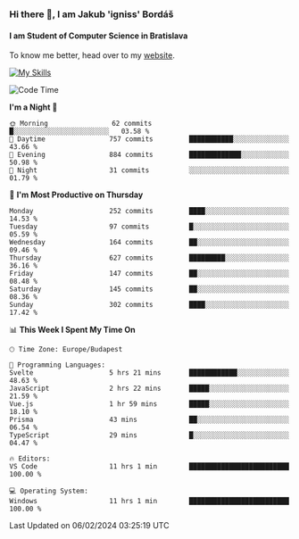 ### Hi there 👋, I am Jakub 'igniss' Bordáš

#### I am Student of Computer Science in Bratislava
To know me better, head over to my [website](https://bordas.sk).

[![My Skills](https://skillicons.dev/icons?i=js,html,css,figma,svelte,java,kotlin,python,postgresql,typescript,nest,nodejs)](https://bordas.sk)


<!--START_SECTION:waka-->
![Code Time](http://img.shields.io/badge/Code%20Time-1%2C394%20hrs%2038%20mins-blue)

**I'm a Night 🦉** 

```text
🌞 Morning                62 commits          █░░░░░░░░░░░░░░░░░░░░░░░░   03.58 % 
🌆 Daytime                757 commits         ███████████░░░░░░░░░░░░░░   43.66 % 
🌃 Evening                884 commits         █████████████░░░░░░░░░░░░   50.98 % 
🌙 Night                  31 commits          ░░░░░░░░░░░░░░░░░░░░░░░░░   01.79 % 
```
📅 **I'm Most Productive on Thursday** 

```text
Monday                   252 commits         ████░░░░░░░░░░░░░░░░░░░░░   14.53 % 
Tuesday                  97 commits          █░░░░░░░░░░░░░░░░░░░░░░░░   05.59 % 
Wednesday                164 commits         ██░░░░░░░░░░░░░░░░░░░░░░░   09.46 % 
Thursday                 627 commits         █████████░░░░░░░░░░░░░░░░   36.16 % 
Friday                   147 commits         ██░░░░░░░░░░░░░░░░░░░░░░░   08.48 % 
Saturday                 145 commits         ██░░░░░░░░░░░░░░░░░░░░░░░   08.36 % 
Sunday                   302 commits         ████░░░░░░░░░░░░░░░░░░░░░   17.42 % 
```


📊 **This Week I Spent My Time On** 

```text
🕑︎ Time Zone: Europe/Budapest

💬 Programming Languages: 
Svelte                   5 hrs 21 mins       ████████████░░░░░░░░░░░░░   48.63 % 
JavaScript               2 hrs 22 mins       █████░░░░░░░░░░░░░░░░░░░░   21.59 % 
Vue.js                   1 hr 59 mins        █████░░░░░░░░░░░░░░░░░░░░   18.10 % 
Prisma                   43 mins             ██░░░░░░░░░░░░░░░░░░░░░░░   06.54 % 
TypeScript               29 mins             █░░░░░░░░░░░░░░░░░░░░░░░░   04.47 % 

🔥 Editors: 
VS Code                  11 hrs 1 min        █████████████████████████   100.00 % 

💻 Operating System: 
Windows                  11 hrs 1 min        █████████████████████████   100.00 % 
```


 Last Updated on 06/02/2024 03:25:19 UTC
<!--END_SECTION:waka-->
